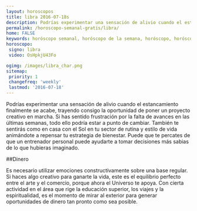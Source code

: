 ```yaml
---
layout: horoscopos
title: libra 2016-07-18s 
description: Podrías experimentar una sensación de alivio cuando el estancamiento finalmente se acabe, trayendo consigo la oportunidad de poner un proyecto creativo en marcha. Si has sentido frustración por la falta de avances en las últimas semanas, todo ello podría estar a punto de cambiar. También te sentirás como en casa con el Sol en tu sector de rutina y estilo de vida animándote a repensar tu estrategia de bienestar. Puede que te percates de que un entrenador personal puede ayudarte a tomar decisiones más sabias de lo que hubieras imaginado.
permalink: /horoscopo-semanal-gratis/libra/
home: FALSE
keywords: horóscopo semanal, horóscopo de la semana, horóscopo, horóscopo gratis,horóscopos, horóscopo esperanza gracia, horoscopos libra la semana, horóscopos gratis, Tarot, Astrologia, Zodíaco, libra, horoscopo gratis
horoscopo:
 signo: libra
 video: OsHpkjU43Fo

ogimg: /images/libra_char.png
sitemap:
 priority: 1
 changefreq: 'weekly'
 lastmod: '2016-07-18'
---
```



Podrías experimentar una sensación de alivio cuando el estancamiento finalmente se acabe, trayendo consigo la oportunidad de poner un proyecto creativo en marcha. Si has sentido frustración por la falta de avances en las últimas semanas, todo ello podría estar a punto de cambiar. También te sentirás como en casa con el Sol en tu sector de rutina y estilo de vida animándote a repensar tu estrategia de bienestar. Puede que te percates de que un entrenador personal puede ayudarte a tomar decisiones más sabias de lo que hubieras imaginado.

##Dinero

Es necesario utilizar emociones constructivamente sobre una base regular. Si haces algo creativo para ganarte la vida, este es el equilibrio perfecto entre el arte y el comercio, porque ahora el Universo te apoya. Con cierta actividad en el área que rige la educación superior, los viajes y la espiritualidad, es el momento de mirar al exterior para generar oportunidades de dinero tan pronto como sea posible.
